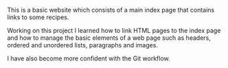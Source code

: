 This is a basic website which consists of a main index page that contains links 
to some recipes.

Working on this project I learned how to link HTML pages to the index page and 
how to manage the basic elements of a web page such as headers, ordered and 
unordered lists, paragraphs and images.

I have also become more confident with the Git workflow.
